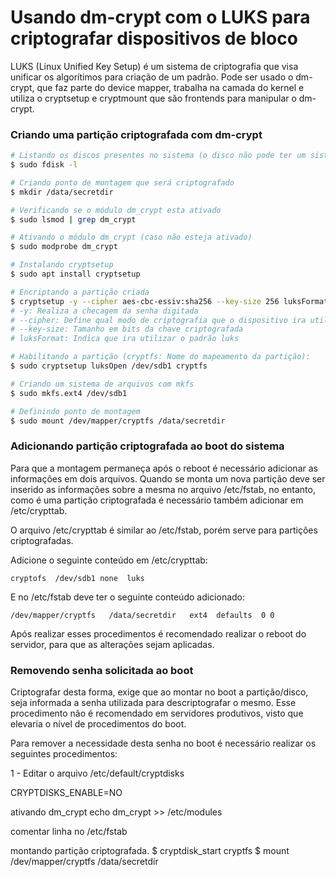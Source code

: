 # Usando dm-crypt com o LUKS para criptografar dispositivos de bloco

LUKS (Linux Unified Key Setup) é um sistema de criptografia que visa unificar os algorítimos para criação de um padrão.
Pode ser usado o dm-crypt, que faz parte do device mapper, trabalha na camada do kernel e utiliza o cryptsetup e cryptmount que são frontends para manipular o dm-crypt.

### Criando uma partição criptografada com dm-crypt

```bash
# Listando os discos presentes no sistema (o disco não pode ter um sistema de arquivos)
$ sudo fdisk -l

# Criando ponto de montagem que será criptografado
$ mkdir /data/secretdir

# Verificando se o módulo dm_crypt esta ativado
$ sudo lsmod | grep dm_crypt

# Ativando o módulo dm_crypt (caso não esteja ativado)
$ sudo modprobe dm_crypt

# Instalando cryptsetup
$ sudo apt install cryptsetup

# Encriptando a partição criada
$ cryptsetup -y --cipher aes-cbc-essiv:sha256 --key-size 256 luksFormat /dev/sdb1
# -y: Realiza a checagem da senha digitada
# --cipher: Define qual modo de criptografia que o dispositivo ira utilizar
# --key-size: Tamanho em bits da chave criptografada
# luksFormat: Indica que ira utilizar o padrão luks

# Habilitando a partição (cryptfs: Nome do mapeamento da partição):
$ sudo cryptsetup luksOpen /dev/sdb1 cryptfs

# Criando um sistema de arquivos com mkfs
$ sudo mkfs.ext4 /dev/sdb1

# Definindo ponto de montagem
$ sudo mount /dev/mapper/cryptfs /data/secretdir

```

### Adicionando partição criptografada ao boot do sistema

Para que a montagem permaneça após o reboot é necessário adicionar as informações em dois arquivos.
Quando se monta um nova partição deve ser inserido as informações sobre a mesma no arquivo /etc/fstab, no entanto, como é uma partição criptografada é necessário também adicionar em /etc/crypttab.

O arquivo /etc/crypttab é similar ao /etc/fstab, porém serve para partições criptografadas.

Adicione o seguinte conteúdo em /etc/crypttab:
```
cryptofs  /dev/sdb1 none  luks
```

E no /etc/fstab deve ter o seguinte conteúdo adicionado:
```
/dev/mapper/cryptfs   /data/secretdir   ext4  defaults  0 0
```

Após realizar esses procedimentos é recomendado realizar o reboot do servidor, para que as alterações sejam aplicadas.

### Removendo senha solicitada ao boot

Criptografar desta forma, exige que ao montar no boot a partição/disco, seja informada a senha utilizada para descriptografar o mesmo.
Esse procedimento não é recomendado em servidores produtivos, visto que elevaria o nível de procedimentos do boot.

Para remover a necessidade desta senha no boot é necessário realizar os seguintes procedimentos:

1 - Editar o arquivo  /etc/default/cryptdisks

CRYPTDISKS_ENABLE=NO

ativando dm_crypt
echo dm_crypt >> /etc/modules

comentar linha no /etc/fstab

montando partição criptografada.
$ cryptdisk_start cryptfs
$ mount /dev/mapper/cryptfs /data/secretdir
